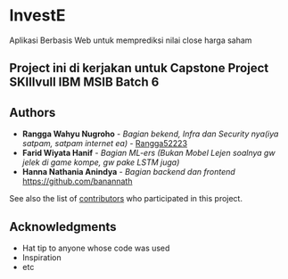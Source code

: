 # InvestE

Aplikasi Berbasis Web untuk memprediksi nilai close harga saham

## Project ini di kerjakan untuk Capstone Project SKIllvull IBM MSIB Batch 6




## Authors

* **Rangga Wahyu Nugroho** - *Bagian bekend, Infra dan Security nya(iya satpam, satpam internet ea)* - [Rangga52223](https://github.com/Rangga52223)
* **Farid Wiyata Hanif** - *Bagian ML-ers (Bukan Mobel Lejen soalnya gw jelek di game kompe, gw pake LSTM juga)*
* **Hanna Nathania Anindya** - *Bagian backend dan frontend* https://github.com/banannath 

See also the list of [contributors](https://github.com/your/project/contributors) who participated in this project.



## Acknowledgments

* Hat tip to anyone whose code was used
* Inspiration
* etc
